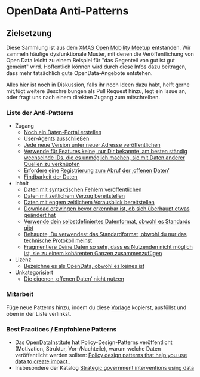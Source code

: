 # OpenData Anti-Patterns

## Zielsetzung
Diese Sammlung ist aus dem [XMAS Open Mobility Meetup](https://gobeta.de/veranstaltungen/xmas-open-mobility-data-community-remote-meetup-2020-xomdcrm20/) entstanden. Wir sammeln häufige dysfunktionale Muster, mit denen die Veröffentlichung von Open Data leicht zu einem Beispiel für "das Gegenteil von gut ist gut gemeint" wird. Hoffentlich können wird durch diese Infos dazu beitragen, dass mehr tatsächlich gute OpenData-Angebote entstehen.

Alles hier ist noch in Diskussion, falls ihr noch Ideen dazu habt, helft gerne mit,fügt weitere Beschreibungen als Pull Request hinzu, legt ein Issue an, oder fragt uns nach einem direkten Zugang zum mitschreiben.

### Liste der Anti-Patterns
* Zugang
  * [Noch ein Daten-Portal erstellen](patterns/datenportal.md)
  * [User-Agents ausschließen](patterns/useragents.md)
  * [Jede neue Version unter neuer Adresse veröffentlichen](patterns/versionierung.md)
  * [Verwende für Features keine, nur Dir bekannte, am besten ständig wechselnde IDs, die es unmöglich machen, sie mit Daten anderer Quellen zu verknüpfen](patterns/ids.md)
  * [Erfordere eine Registrierung zum Abruf der ‚offenen Daten‘](patterns/registrierung.md)
  * [Findbarkeit der Daten](patterns/findbarkeit.md)
* Inhalt
  * [Daten mit syntaktischen Fehlern veröffentlichen](patterns/syntaxfehler.md)
  * [Daten mit zeitlichem Verzug bereitstellen](patterns/verzug.md)
  * [Daten mit engem zeitlichem Vorausblick bereitstellen](patterns/vorausblick.md)
  * [Download erzwingen bevor erkennbar ist, ob sich überhaupt etwas geändert hat](patterns/timestamp.md)
  * [Verwende dein selbstdefiniertes Datenformat, obwohl es Standards gibt](patterns/eigenesdatenformat.md)
  * [Behaupte, Du verwendest das Standardformat, obwohl du nur das technische Protokoll meinst](patterns/formatprotokoll.md)
  * [Fragmentiere Deine Daten so sehr, dass es Nutzenden nicht möglich ist, sie zu einem kohärenten Ganzen zusammenzufügen](patterns/fragmentierung.md)
* Lizenz
  * [Bezeichne es als OpenData, obwohl es keines ist](patterns/pseudoopen.md)
* Unkategorisiert
  * [Die eigenen ‚offenen Daten‘ nicht nutzen](patterns/ungenutzt.md)

### Mitarbeit
Füge neue Patterns hinzu, indem du diese [Vorlage](patterns/template.md) kopierst, ausfüllst und oben in der Liste verlinkst.
### Best Practices / Empfohlene Patterns
* Das [OpenDataInstitute](https://theodi.org/) hat Policy-Design-Patterns veröffentlicht (Motivation, Struktur, Vor-/Nachteile), warum welche Daten veröffentlicht werden sollten: [Policy design patterns that help you use data to create impact ](https://theodi.org/article/policy-design-patterns-that-help-you-use-data-to-create-impact/). 
* Insbesondere der Katalog [Strategic government interventions using data]( https://docs.google.com/document/d/1WfRZRudauA7QVXkT9DgwrWIC61e6DMf3LM_HPJiNxxQ/edit#heading=h.nbez2ng74heg)